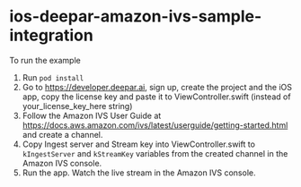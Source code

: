 # ios-deepar-amazon-ivs-sample-integration

To run the example

1. Run `pod install`
2. Go to https://developer.deepar.ai, sign up, create the project and the iOS app, copy the license key and paste it to ViewController.swift (instead of your_license_key_here string)
3. Follow the Amazon IVS User Guide at https://docs.aws.amazon.com/ivs/latest/userguide/getting-started.html and create a channel.
4. Copy Ingest server and Stream key into  ViewController.swift to `kIngestServer` and `kStreamKey` variables from the created channel in the Amazon IVS console.
5. Run the app. Watch the live stream in the Amazon IVS console.
